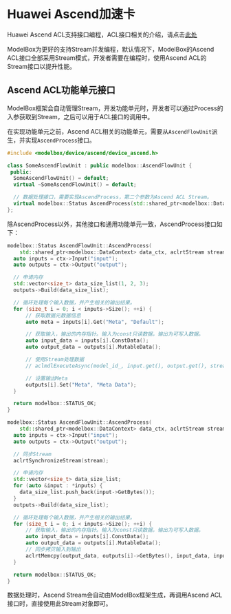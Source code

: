 # Huawei Ascend加速卡

Huawei Ascend ACL支持接口编程，ACL接口相关的介绍，请点击[此处](https://support.huawei.com/enterprise/en/doc/EDOC1100155021/50a12c70/acl-api-reference)

ModelBox为更好的支持Stream并发编程，默认情况下，ModelBox的Ascend ACL接口全部采用Stream模式，开发者需要在编程时，使用Ascend ACL的Stream接口以提升性能。

## Ascend ACL功能单元接口

ModelBox框架会自动管理Stream，开发功能单元时，开发者可以通过Process的入参获取到Stream，之后可以用于ACL接口的调用中。

在实现功能单元之前，Ascend ACL相关的功能单元，需要从`AscendFlowUnit`派生，并实现`AscendProcess`接口。

```c++
#include <modelbox/device/ascend/device_ascend.h>

class SomeAscendFlowUnit : public modelbox::AscendFlowUnit {
 public:
  SomeAscendFlowUnit() = default;
  virtual ~SomeAscendFlowUnit() = default;

  // 数据处理接口，需要实现AscendProcess，第二个参数为Ascend ACL Stream。
  virtual modelbox::Status AscendProcess(std::shared_ptr<modelbox::DataContext> data_ctx, aclrtStream stream);
};
```

除AscendProcess以外，其他接口和通用功能单元一致，AscendProcess接口如下：

```c++
modelbox::Status AscendFlowUnit::AscendProcess(
    std::shared_ptr<modelbox::DataContext> data_ctx, aclrtStream stream) {
  auto inputs = ctx->Input("input");
  auto outputs = ctx->Output("output");

  // 申请内存
  std::vector<size_t> data_size_list(1, 2, 3);
  outputs->Build(data_size_list);

  // 循环处理每个输入数据，并产生相关的输出结果。
  for (size_t i = 0; i < inputs->Size(); ++i) {
      // 获取数据元数据信息
      auto meta = inputs[i].Get("Meta", "Default");

      // 获取输入，输出的内存指针。输入为const只读数据，输出为可写入数据。
      auto input_data = inputs[i].ConstData();
      auto output_data = outputs[i].MutableData();

      // 使用Stream处理数据
      // aclmdlExecuteAsync(model_id_, input.get(), output.get(), stream);

      // 设置输出Meta
      outputs[i].Set("Meta", "Meta Data");
  }

  return modelbox::STATUS_OK;
}
```

```c++
modelbox::Status AscendFlowUnit::AscendProcess(
    std::shared_ptr<modelbox::DataContext> data_ctx, aclrtStream stream) {
  auto inputs = ctx->Input("input");
  auto outputs = ctx->Output("output");

  // 同步Stream
  aclrtSynchronizeStream(stream);

  // 申请内存
  std::vector<size_t> data_size_list;
  for (auto &input : *inputs) {
    data_size_list.push_back(input->GetBytes());
  }
  outputs->Build(data_size_list);

  // 循环处理每个输入数据，并产生相关的输出结果。
  for (size_t i = 0; i < inputs->Size(); ++i) {
      // 获取输入，输出的内存指针。输入为const只读数据，输出为可写入数据。
      auto input_data = inputs[i].ConstData();
      auto output_data = outputs[i].MutableData();
      // 同步拷贝输入到输出
      aclrtMemcpy(output_data, outputs[i]->GetBytes(), input_data, inputs[i]->GetBytes(), aclrtMemcpyKind::ACL_MEMCPY_DEVICE_TO_DEVICE);
  }

  return modelbox::STATUS_OK;
}
```

数据处理时，Ascend Stream会自动由ModelBox框架生成，再调用Ascend ACL接口时，直接使用此Stream对象即可。
